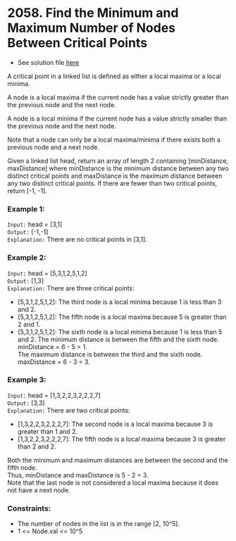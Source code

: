 # 2058. Find the Minimum and Maximum Number of Nodes Between Critical Points

- See solution file [here](./solution.cpp)

A critical point in a linked list is defined as either a local maxima or a local minima.

A node is a local maxima if the current node has a value strictly greater than the previous node and the next node.

A node is a local minima if the current node has a value strictly smaller than the previous node and the next node.

Note that a node can only be a local maxima/minima if there exists both a previous node and a next node.

Given a linked list head, return an array of length 2 containing [minDistance, maxDistance]
where minDistance is the minimum distance between any two distinct critical points and
maxDistance is the maximum distance between any two distinct critical points. If there
are fewer than two critical points, return [-1, -1].

### Example 1:

`Input:` head = [3,1]  
`Output:` [-1,-1]  
`Explanation:` There are no critical points in [3,1].  

### Example 2:

`Input:` head = [5,3,1,2,5,1,2]  
`Output:` [1,3]  
`Explanation:` There are three critical points:  
- [5,3,1,2,5,1,2]: The third node is a local minima because 1 is less than 3 and 2.
- [5,3,1,2,5,1,2]: The fifth node is a local maxima because 5 is greater than 2 and 1.
- [5,3,1,2,5,1,2]: The sixth node is a local minima because 1 is less than 5 and 2.
The minimum distance is between the fifth and the sixth node. minDistance = 6 - 5 = 1.  
The maximum distance is between the third and the sixth node. maxDistance = 6 - 3 = 3.  

### Example 3:

`Input:` head = [1,3,2,2,3,2,2,2,7]  
`Output:` [3,3]  
`Explanation:` There are two critical points:  
- [1,3,2,2,3,2,2,2,7]: The second node is a local maxima because 3 is greater than 1 and 2.
- [1,3,2,2,3,2,2,2,7]: The fifth node is a local maxima because 3 is greater than 2 and 2.

Both the minimum and maximum distances are between the second and the fifth node.  
Thus, minDistance and maxDistance is 5 - 2 = 3.  
Note that the last node is not considered a local maxima because it does not have a next node.  
 

### Constraints:

- The number of nodes in the list is in the range [2, 10^5].
- 1 <= Node.val <= 10^5
